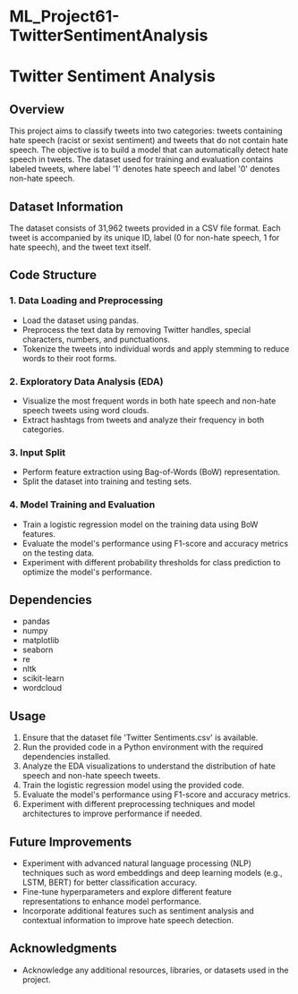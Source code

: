 # ML_Project61-TwitterSentimentAnalysis

# Twitter Sentiment Analysis

## Overview
This project aims to classify tweets into two categories: tweets containing hate speech (racist or sexist sentiment) and tweets that do not contain hate speech. The objective is to build a model that can automatically detect hate speech in tweets. The dataset used for training and evaluation contains labeled tweets, where label '1' denotes hate speech and label '0' denotes non-hate speech.

## Dataset Information
The dataset consists of 31,962 tweets provided in a CSV file format. Each tweet is accompanied by its unique ID, label (0 for non-hate speech, 1 for hate speech), and the tweet text itself.

## Code Structure
### 1. Data Loading and Preprocessing
- Load the dataset using pandas.
- Preprocess the text data by removing Twitter handles, special characters, numbers, and punctuations.
- Tokenize the tweets into individual words and apply stemming to reduce words to their root forms.

### 2. Exploratory Data Analysis (EDA)
- Visualize the most frequent words in both hate speech and non-hate speech tweets using word clouds.
- Extract hashtags from tweets and analyze their frequency in both categories.

### 3. Input Split
- Perform feature extraction using Bag-of-Words (BoW) representation.
- Split the dataset into training and testing sets.

### 4. Model Training and Evaluation
- Train a logistic regression model on the training data using BoW features.
- Evaluate the model's performance using F1-score and accuracy metrics on the testing data.
- Experiment with different probability thresholds for class prediction to optimize the model's performance.

## Dependencies
- pandas
- numpy
- matplotlib
- seaborn
- re
- nltk
- scikit-learn
- wordcloud

## Usage
1. Ensure that the dataset file 'Twitter Sentiments.csv' is available.
2. Run the provided code in a Python environment with the required dependencies installed.
3. Analyze the EDA visualizations to understand the distribution of hate speech and non-hate speech tweets.
4. Train the logistic regression model using the provided code.
5. Evaluate the model's performance using F1-score and accuracy metrics.
6. Experiment with different preprocessing techniques and model architectures to improve performance if needed.

## Future Improvements
- Experiment with advanced natural language processing (NLP) techniques such as word embeddings and deep learning models (e.g., LSTM, BERT) for better classification accuracy.
- Fine-tune hyperparameters and explore different feature representations to enhance model performance.
- Incorporate additional features such as sentiment analysis and contextual information to improve hate speech detection.

## Acknowledgments
- Acknowledge any additional resources, libraries, or datasets used in the project.
